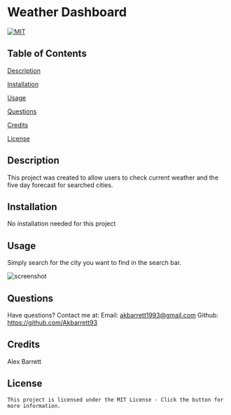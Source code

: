# Weather Dashboard

  [![MIT](https://img.shields.io/badge/License-MIT-yellow.svg)](https://lbesson.mit-license.org/)

  ## Table of Contents

  [Description](#description)

  [Installation](#installation)

  [Usage](#usage)

  [Questions](#questions)

  [Credits](#credits)

  [License](#license)

  ## Description
  This project was created to allow users to check current weather and the five day forecast for searched cities.

  ## Installation
  No installation needed for this project

  ## Usage
  Simply search for the city you want to find in the search bar.

  ![screenshot](https://user-images.githubusercontent.com/118003612/233692186-16e62256-3ab5-4de6-8a33-abbaa28eeb11.png)

  ## Questions
  Have questions? Contact me at:
  Email: akbarrett1993@gmail.com
  Github: https://github.com/Akbarrett93

  ## Credits
  Alex Barrett

  ## License
    This project is licensed under the MIT License - Click the button for more information.
